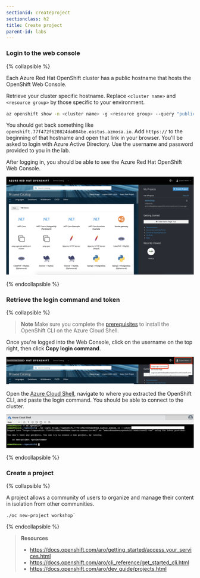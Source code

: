 ```yaml
---
sectionid: createproject
sectionclass: h2
title: Create project
parent-id: labs
---
```


### Login to the web console

{% collapsible %}

Each Azure Red Hat OpenShift cluster has a public hostname that hosts the OpenShift Web Console.

Retrieve your cluster specific hostname. Replace `<cluster name>` and `<resource group>` by those specific to your environment.

```sh
az openshift show -n <cluster name> -g <resource group> --query "publicHostname" -o tsv
```

You should get back something like `openshift.77f472f620824da084be.eastus.azmosa.io`. Add `https://` to the beginning of that hostname and open that link in your browser. You'll be asked to login with Azure Active Directory. Use the username and password provided to you in the lab.

After logging in, you should be able to see the Azure Red Hat OpenShift Web Console.

![Azure Red Hat OpenShift Web Console](media/openshift-webconsole.png)

{% endcollapsible %}

### Retrieve the login command and token

{% collapsible %}

> **Note** Make sure you complete the [prerequisites](#prereq) to install the OpenShift CLI on the Azure Cloud Shell.

Once you're logged into the Web Console, click on the username on the top right, then click **Copy login command**.

![Copy login command](media/login-command.png)

Open the [Azure Cloud Shell](https://shell.azure.com), navigate to where you extracted the OpenShift CLI, and paste the login command. You should be able to connect to the cluster.

![Login through the cloud shell](media/oc-login-cloudshell.png)

{% endcollapsible %}

### Create a project

{% collapsible %}

A project allows a community of users to organize and manage their content in isolation from other communities.

```
./oc new-project workshop`
```
{% endcollapsible %}

> **Resources**
> * <https://docs.openshift.com/aro/getting_started/access_your_services.html>
> * <https://docs.openshift.com/aro/cli_reference/get_started_cli.html>
> * <https://docs.openshift.com/aro/dev_guide/projects.html>